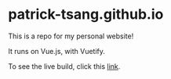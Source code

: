 # patrick-tsang.github.io
This is a repo for my personal website! 

It runs on Vue.js, with Vuetify.

To see the live build, click this [link](https://patrick-tsang.github.io).
